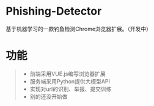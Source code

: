 # Phishing-Detector

基于机器学习的一款钓鱼检测Chrome浏览器扩展。（开发中）

# 功能

> - 前端采用VUE.js编写浏览器扩展
> - 服务端采用Python提供大模型API
> - 实现对url的识别、举报、提交训练
> - 别的还没开始做
